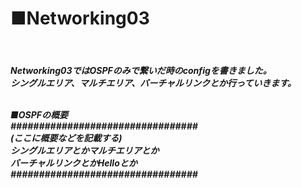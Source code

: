<h1>■Networking03</h2><br>
<h5>Networking03ではOSPFのみで繋いだ時のconfigを書きました。<br>
シングルエリア、マルチエリア、バーチャルリンクとか行っていきます。<br><br>

■OSPFの概要<br>
#################################<br>
(ここに概要などを記載する)<br>
シングルエリアとかマルチエリアとか<br>
バーチャルリンクとかHelloとか<br>
#################################<br>
